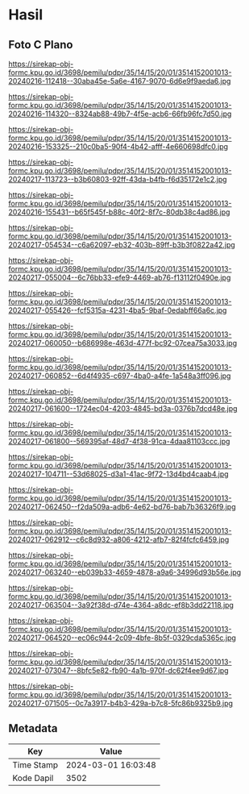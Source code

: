 # Hasil

## Foto C Plano

https://sirekap-obj-formc.kpu.go.id/3698/pemilu/pdpr/35/14/15/20/01/3514152001013-20240216-112418--30aba45e-5a6e-4167-9070-6d6e9f9aeda6.jpg

https://sirekap-obj-formc.kpu.go.id/3698/pemilu/pdpr/35/14/15/20/01/3514152001013-20240216-114320--8324ab88-49b7-4f5e-acb6-66fb96fc7d50.jpg

https://sirekap-obj-formc.kpu.go.id/3698/pemilu/pdpr/35/14/15/20/01/3514152001013-20240216-153325--210c0ba5-90f4-4b42-afff-4e660698dfc0.jpg

https://sirekap-obj-formc.kpu.go.id/3698/pemilu/pdpr/35/14/15/20/01/3514152001013-20240217-113723--b3b60803-92ff-43da-b4fb-f6d35172e1c2.jpg

https://sirekap-obj-formc.kpu.go.id/3698/pemilu/pdpr/35/14/15/20/01/3514152001013-20240216-155431--b65f545f-b88c-40f2-8f7c-80db38c4ad86.jpg

https://sirekap-obj-formc.kpu.go.id/3698/pemilu/pdpr/35/14/15/20/01/3514152001013-20240217-054534--c6a62097-eb32-403b-89ff-b3b3f0822a42.jpg

https://sirekap-obj-formc.kpu.go.id/3698/pemilu/pdpr/35/14/15/20/01/3514152001013-20240217-055004--6c76bb33-efe9-4469-ab76-f13112f0490e.jpg

https://sirekap-obj-formc.kpu.go.id/3698/pemilu/pdpr/35/14/15/20/01/3514152001013-20240217-055426--fcf5315a-4231-4ba5-9baf-0edabff66a6c.jpg

https://sirekap-obj-formc.kpu.go.id/3698/pemilu/pdpr/35/14/15/20/01/3514152001013-20240217-060050--b686998e-463d-477f-bc92-07cea75a3033.jpg

https://sirekap-obj-formc.kpu.go.id/3698/pemilu/pdpr/35/14/15/20/01/3514152001013-20240217-060852--6d4f4935-c697-4ba0-a4fe-1a548a3ff096.jpg

https://sirekap-obj-formc.kpu.go.id/3698/pemilu/pdpr/35/14/15/20/01/3514152001013-20240217-061600--1724ec04-4203-4845-bd3a-0376b7dcd48e.jpg

https://sirekap-obj-formc.kpu.go.id/3698/pemilu/pdpr/35/14/15/20/01/3514152001013-20240217-061800--569395af-48d7-4f38-91ca-4daa81103ccc.jpg

https://sirekap-obj-formc.kpu.go.id/3698/pemilu/pdpr/35/14/15/20/01/3514152001013-20240217-104711--53d68025-d3a1-41ac-9f72-13d4bd4caab4.jpg

https://sirekap-obj-formc.kpu.go.id/3698/pemilu/pdpr/35/14/15/20/01/3514152001013-20240217-062450--f2da509a-adb6-4e62-bd76-bab7b36326f9.jpg

https://sirekap-obj-formc.kpu.go.id/3698/pemilu/pdpr/35/14/15/20/01/3514152001013-20240217-062912--c6c8d932-a806-4212-afb7-82f4fcfc6459.jpg

https://sirekap-obj-formc.kpu.go.id/3698/pemilu/pdpr/35/14/15/20/01/3514152001013-20240217-063240--eb039b33-4659-4878-a9a6-34996d93b56e.jpg

https://sirekap-obj-formc.kpu.go.id/3698/pemilu/pdpr/35/14/15/20/01/3514152001013-20240217-063504--3a92f38d-d74e-4364-a8dc-ef8b3dd22118.jpg

https://sirekap-obj-formc.kpu.go.id/3698/pemilu/pdpr/35/14/15/20/01/3514152001013-20240217-064520--ec06c944-2c09-4bfe-8b5f-0329cda5365c.jpg

https://sirekap-obj-formc.kpu.go.id/3698/pemilu/pdpr/35/14/15/20/01/3514152001013-20240217-073047--8bfc5e82-fb90-4a1b-970f-dc62f4ee9d67.jpg

https://sirekap-obj-formc.kpu.go.id/3698/pemilu/pdpr/35/14/15/20/01/3514152001013-20240217-071505--0c7a3917-b4b3-429a-b7c8-5fc86b9325b9.jpg


## Metadata

| Key        | Value               |
| ---------- | ------------------- |
| Time Stamp | 2024-03-01 16:03:48 |
| Kode Dapil | 3502                |



